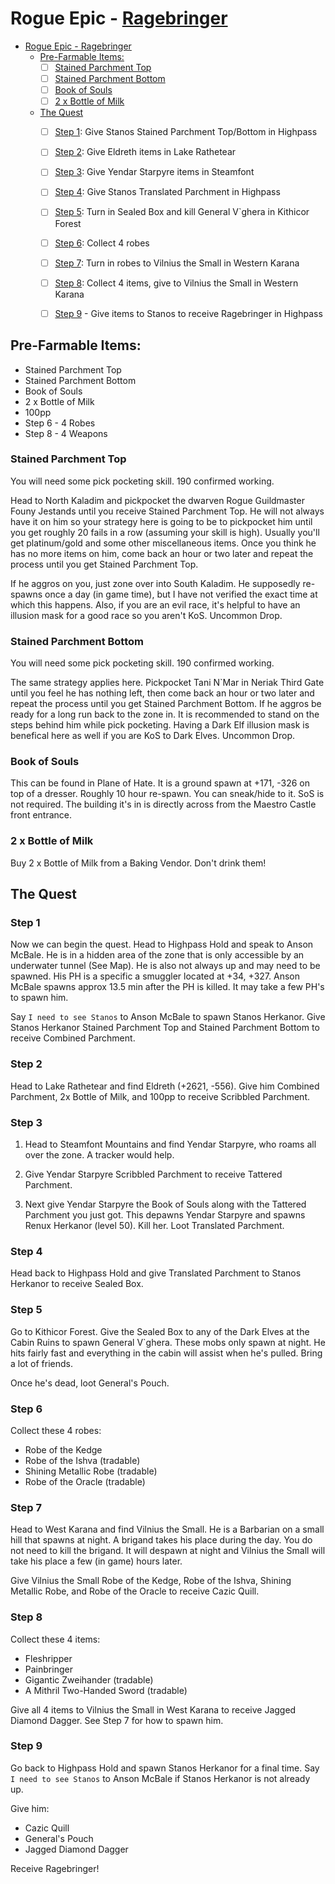 # Rogue Epic - [Ragebringer](/item/11057)


- [Rogue Epic - Ragebringer](#rogue-epic---ragebringer)
    - [Pre-Farmable Items:](#pre-farmable-items)
        - [ ] [Stained Parchment Top](#stained-parchment-top)
        - [ ]  [Stained Parchment Bottom](#stained-parchment-bottom)
        - [ ]  [Book of Souls](#book-of-souls)
        - [ ]  [2 x Bottle of Milk](#2-x-bottle-of-milk)
    - [The Quest](#the-quest)
        - [ ]  [Step 1](#step-1): Give Stanos Stained Parchment Top/Bottom in Highpass
        - [ ]  [Step 2](#step-2): Give Eldreth items in Lake Rathetear
        - [ ]  [Step 3](#step-3): Give Yendar Starpyre items in Steamfont
        - [ ]  [Step 4](#step-4): Give Stanos Translated Parchment in Highpass
        - [ ]  [Step 5](#step-5): Turn in Sealed Box and kill General V`ghera in Kithicor Forest
        - [ ]  [Step 6](#step-6): Collect 4 robes
        - [ ]  [Step 7](#step-7): Turn in robes to Vilnius the Small in Western Karana
        - [ ]  [Step 8](#step-8): Collect 4 items, give to Vilnius the Small in Western Karana
        - [ ]  [Step 9](#step-9) - Give items to Stanos to receive Ragebringer in Highpass


## Pre-Farmable Items:
* Stained Parchment Top
* Stained Parchment Bottom
* Book of Souls
* 2 x Bottle of Milk
* 100pp
* Step 6 - 4 Robes
* Step 8 - 4 Weapons

### Stained Parchment Top
You will need some pick pocketing skill. 190 confirmed working.

Head to North Kaladim and pickpocket the dwarven Rogue Guildmaster Founy Jestands until you receive Stained Parchment Top. He will not always have it on him so your strategy here is going to be to pickpocket him until you get roughly 20 fails in a row (assuming your skill is high). Usually you'll get platinum/gold and some other miscellaneous items. Once you think he has no more items on him, come back an hour or two later and repeat the process until you get Stained Parchment Top.

If he aggros on you, just zone over into South Kaladim. He supposedly re-spawns once a day (in game time), but I have not verified the exact time at which this happens.  Also, if you are an evil race, it's helpful to have an illusion mask for a good race so you aren't KoS. Uncommon Drop.

### Stained Parchment Bottom
You will need some pick pocketing skill. 190 confirmed working.

The same strategy applies here. Pickpocket Tani N`Mar in Neriak Third Gate until you feel he has nothing left, then come back an hour or two later and repeat the process until you get Stained Parchment Bottom. If he aggros be ready for a long run back to the zone in. It is recommended to stand on the steps behind him while pick pocketing. Having a Dark Elf illusion mask is benefical here as well if you are KoS to Dark Elves. Uncommon Drop. 

### Book of Souls
This can be found in Plane of Hate. It is a ground spawn at +171, -326 on top of a dresser. Roughly 10 hour re-spawn. You can sneak/hide to it. SoS is not required. The building it's in is directly across from the Maestro Castle front entrance.

### 2 x Bottle of Milk
Buy 2 x Bottle of Milk from a Baking Vendor.  Don't drink them!

## The Quest

### Step 1
Now we can begin the quest. Head to Highpass Hold and speak to Anson McBale. He is in a hidden area of the zone that is only accessible by an underwater tunnel (See Map). He is also not always up and may need to be spawned. His PH is a specific a smuggler located at +34, +327. Anson McBale spawns approx 13.5 min after the PH is killed. It may take a few PH's to spawn him.

Say `I need to see Stanos` to  Anson McBale to spawn Stanos Herkanor. Give Stanos Herkanor Stained Parchment Top and Stained Parchment Bottom to receive   Combined Parchment.

### Step 2
Head to Lake Rathetear and find Eldreth (+2621, -556). Give him Combined Parchment, 2x Bottle of Milk, and 100pp to receive Scribbled Parchment. 

### Step 3
1. Head to Steamfont Mountains and find Yendar Starpyre, who roams all over the zone.  A tracker would help.

2. Give Yendar Starpyre Scribbled Parchment to receive Tattered Parchment.

3. Next give Yendar Starpyre the  Book of Souls along with the Tattered Parchment you just got. This depawns Yendar Starpyre and spawns Renux Herkanor (level 50). Kill her. Loot Translated Parchment.

### Step 4
Head back to Highpass Hold and give  Translated Parchment to Stanos Herkanor to receive Sealed Box.  

### Step 5
Go to Kithicor Forest. Give the Sealed Box to any of the Dark Elves at the Cabin Ruins to spawn General V`ghera. These mobs only spawn at night. He hits fairly fast and everything in the cabin will assist when he's pulled. Bring a lot of friends.

Once he's dead, loot General's Pouch.

### Step 6
Collect these 4 robes:

* Robe of the Kedge
* Robe of the Ishva (tradable)
* Shining Metallic Robe (tradable)
* Robe of the Oracle (tradable)

### Step 7
Head to West Karana and find Vilnius the Small. He is a Barbarian on a small hill that spawns at night. A brigand takes his place during the day. You do not need to kill the brigand. It will despawn at night and Vilnius the Small will take his place a few (in game) hours later.

Give Vilnius the Small Robe of the Kedge, Robe of the Ishva, Shining Metallic Robe, and Robe of the Oracle to receive Cazic Quill.

### Step 8
Collect these 4 items:

* Fleshripper
* Painbringer
* Gigantic Zweihander (tradable)
* A Mithril Two-Handed Sword (tradable)

Give all 4 items to Vilnius the Small in West Karana to receive Jagged Diamond Dagger. See Step 7 for how to spawn him.

### Step 9
Go back to Highpass Hold and spawn Stanos Herkanor for a final time. Say `I need to see Stanos` to Anson McBale if Stanos Herkanor is not already up.

Give him:

* Cazic Quill
* General's Pouch
* Jagged Diamond Dagger

Receive Ragebringer!